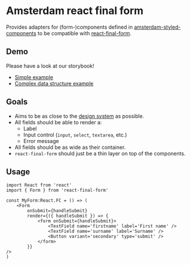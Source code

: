 # Amsterdam react final form

Provides adapters for (form-)components defined in [amsterdam-styled-components](https://github.com/Amsterdam/amsterdam-styled-components/pull/491) to be compatible with [react-final-form](https://github.com/final-form/react-final-form).

## Demo

Please have a look at our storybook! 
- [Simple example](https://jeffrey-zutt.github.io/amsterdam-react-final-form/?path=/story/complete-form--example)
- [Complex data structure example](https://jeffrey-zutt.github.io/amsterdam-react-final-form/?path=/story/complete-form--example-using-complex-fields)

## Goals

- Aims to be as close to the [design system](https://designsystem.amsterdam.nl/) as possible.
- All fields should be able to render a: 
    * Label
    * Input control (`input`, `select`, `textarea`, etc.)
    * Error message 
- All fields should be as wide as their container.
- `react-final-form` should just be a thin layer on top of the components. 

## Usage

```tsx
import React from 'react'
import { Form } from 'react-final-form'

const MyForm:React.FC = () => (
    <Form 
        onSubmit={handleSubmit}
        render={({ handleSubmit }) => {
            <form onSubmit={handleSubmit}>                
                <TextField name='firstname' label='First name' />
                <TextField name='surname' label='Surname' />
                <Button variant='secondary' type='submit' />
            </form>
        }} 
/>
)

```



